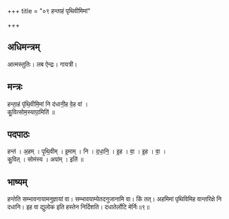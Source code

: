 +++
title = "०९ हन्ताहं पृथिवीमिमां"

+++
## अधिमन्त्रम्
आत्मस्तुतिः। लब ऐन्द्रः। गायत्री।

## मन्त्रः
हन्ता॒हं पृ॑थि॒वीमि॒मां नि द॑धानी॒ह वे॒ह वा॑ ।  
कु॒वित्सोम॒स्यापा॒मिति॑ ॥

## पदपाठः
हन्त॑ । अ॒हम् । पृ॒थि॒वीम् । इ॒माम् । नि । द॒धा॒नि॒ । इ॒ह । वा॒ । इ॒ह । वा॒ ।  
कु॒वित् । सोम॑स्य । अपा॑म् । इति॑ ॥

## भाष्यम्
हन्तेति सम्भावनायामनुज्ञायां वा। सम्भावयाम्येतदनुजानामि वा। किं तत्। अहमिमां पृथिविमिह वान्तरिक्षे नि दधानि। इह वा द्युलोक इति हस्तेन निर्दिशति। दधातेर्लोटि मेर्निः॥९॥
